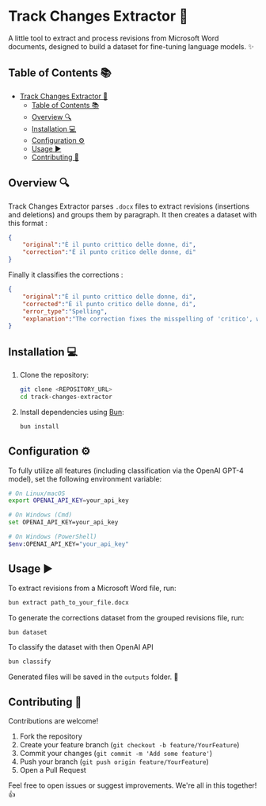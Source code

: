 # Track Changes Extractor 🚀

A little tool to extract and process revisions from Microsoft Word documents, designed to build a dataset for fine-tuning language models. ✨

## Table of Contents 📚

- [Track Changes Extractor 🚀](#track-changes-extractor-)
  - [Table of Contents 📚](#table-of-contents-)
  - [Overview 🔍](#overview-)
  - [Installation 💻](#installation-)
  - [Configuration ⚙️](#configuration-️)
  - [Usage ▶️](#usage-️)
  - [Contributing 🤝](#contributing-)

## Overview 🔍

Track Changes Extractor parses `.docx` files to extract revisions (insertions and deletions) and groups them by paragraph.
It then creates a dataset with this format : 

```json
{
	"original":"È il punto crittico delle donne, di",
	"correction":"È il punto critico delle donne, di"
}
```

Finally it classifies the corrections : 
```json
{
	"original":"È il punto crittico delle donne, di",
	"corrected":"È il punto critico delle donne, di",
	"error_type":"Spelling",
	"explanation":"The correction fixes the misspelling of 'critico', which was originally written as 'crittico' with an extra 't'."
}
```


## Installation 💻

1. Clone the repository:

   ```bash
   git clone <REPOSITORY_URL>
   cd track-changes-extractor
   ```

2. Install dependencies using [Bun](https://bun.sh/):

   ```bash
   bun install
   ```

## Configuration ⚙️

To fully utilize all features (including classification via the OpenAI GPT-4 model), set the following environment variable:

```bash
# On Linux/macOS
export OPENAI_API_KEY=your_api_key

# On Windows (Cmd)
set OPENAI_API_KEY=your_api_key

# On Windows (PowerShell)
$env:OPENAI_API_KEY="your_api_key"
```

## Usage ▶️

To extract revisions from a Microsoft Word file, run:

```bash
bun extract path_to_your_file.docx
```

To generate the corrections dataset from the grouped revisions file, run:

```bash
bun dataset
```

To classify the dataset with then OpenAI API

```bash
bun classify
```

Generated files will be saved in the `outputs` folder. 📂

## Contributing 🤝

Contributions are welcome!  

1. Fork the repository  
2. Create your feature branch (`git checkout -b feature/YourFeature`)  
3. Commit your changes (`git commit -m 'Add some feature'`)  
4. Push your branch (`git push origin feature/YourFeature`)  
5. Open a Pull Request  

Feel free to open issues or suggest improvements. We're all in this together! 👍
